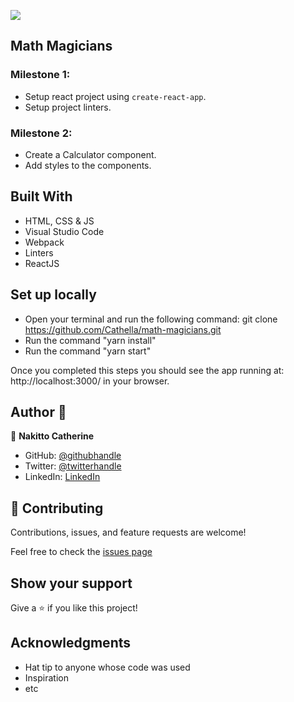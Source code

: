 ![](https://img.shields.io/badge/Microverse-blueviolet)

## Math Magicians

### Milestone 1:
- Setup react project using `create-react-app`.
- Setup project linters.

### Milestone 2:
- Create a Calculator component.
- Add styles to the components.

## Built With

- HTML, CSS & JS
- Visual Studio Code
- Webpack
- Linters
- ReactJS

## Set up locally

- Open your terminal and run the following command: git clone https://github.com/Cathella/math-magicians.git
- Run the command "yarn install"
- Run the command "yarn start"

Once you completed this steps you should see the app running at: http://localhost:3000/ in your browser.

## Author 👤

👤 **Nakitto Catherine**

- GitHub: [@githubhandle](https://github.com/Cathella)
- Twitter: [@twitterhandle](https://twitter.com/cathella9)
- LinkedIn: [LinkedIn](https://www.linkedin.com/in/nakitto-catherine-2020/)

## 🤝 Contributing

Contributions, issues, and feature requests are welcome!

Feel free to check the [issues page](https://github.com/Cathella/math-magicians/issues)

## Show your support

Give a ⭐️ if you like this project!

## Acknowledgments

- Hat tip to anyone whose code was used
- Inspiration
- etc
